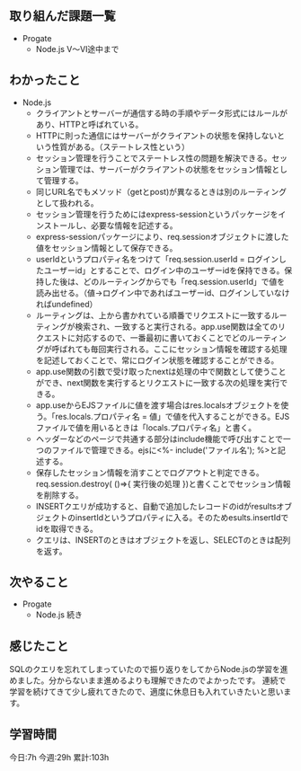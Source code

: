 ## 取り組んだ課題一覧
- Progate
    - Node.js Ⅴ〜Ⅵ途中まで

## わかったこと
- Node.js
	- クライアントとサーバーが通信する時の手順やデータ形式にはルールがあり、HTTPと呼ばれている。
	- HTTPに則った通信にはサーバーがクライアントの状態を保持しないという性質がある。（ステートレス性という）
	- セッション管理を行うことでステートレス性の問題を解決できる。セッション管理では、サーバーがクライアントの状態をセッション情報として管理する。
	- 同じURL名でもメソッド（getとpost)が異なるときは別のルーティングとして扱われる。
	- セッション管理を行うためにはexpress-sessionというパッケージをインストールし、必要な情報を記述する。
	- express-sessionパッケージにより、req.sessionオブジェクトに渡した値をセッション情報として保存できる。
	- userIdというプロパティ名をつけて「req.session.userId = ログインしたユーザーid」とすることで、ログイン中のユーザーidを保持できる。保持した後は、どのルーティングからでも「req.session.userId」で値を読み出せる。（値→ログイン中であればユーザーid、ログインしていなければundefined）
	- ルーティングは、上から書かれている順番でリクエストに一致するルーティングが検索され、一致すると実行される。app.use関数は全てのリクエストに対応するので、一番最初に書いておくことでどのルーティングが呼ばれても毎回実行される。ここにセッション情報を確認する処理を記述しておくことで、常にログイン状態を確認することができる。
	- app.use関数の引数で受け取ったnextは処理の中で関数として使うことができ、next関数を実行するとリクエストに一致する次の処理を実行できる。
	- app.useからEJSファイルに値を渡す場合はres.localsオブジェクトを使う。「res.locals.プロパティ名 = 値」で値を代入することができる。EJSファイルで値を用いるときは「locals.プロパティ名」と書く。
	- ヘッダーなどのページで共通する部分はinclude機能で呼び出すことで一つのファイルで管理できる。ejsに<%- include('ファイル名'); %>と記述する。
	- 保存したセッション情報を消すことでログアウトと判定できる。req.session.destroy( ()=>{ 実行後の処理 })と書くことでセッション情報を削除する。
	- INSERTクエリが成功すると、自動で追加したレコードのidがresultsオブジェクトのinsertIdというプロパティに入る。そのためesults.insertIdでidを取得できる。
    - クエリは、INSERTのときはオブジェクトを返し、SELECTのときは配列を返す。




## 次やること
- Progate 
	- Node.js 続き

## 感じたこと
SQLのクエリを忘れてしまっていたので振り返りをしてからNode.jsの学習を進めました。分からないまま進めるよりも理解できたのでよかったです。
連続で学習を続けてきて少し疲れてきたので、適度に休息日も入れていきたいと思います。

## 学習時間
今日:7h
今週:29h 
累計:103h
